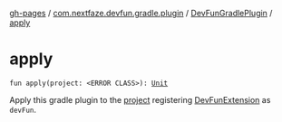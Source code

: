 [gh-pages](../../index.md) / [com.nextfaze.devfun.gradle.plugin](../index.md) / [DevFunGradlePlugin](index.md) / [apply](./apply.md)

# apply

`fun apply(project: <ERROR CLASS>): `[`Unit`](https://kotlinlang.org/api/latest/jvm/stdlib/kotlin/-unit/index.html)

Apply this gradle plugin to the [project](apply.md#com.nextfaze.devfun.gradle.plugin.DevFunGradlePlugin$apply()/project) registering [DevFunExtension](../-dev-fun-extension/index.md) as `devFun`.

